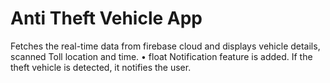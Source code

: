 # Anti Theft Vehicle App
Fetches the real-time data from firebase cloud and displays vehicle details, scanned Toll location and time.
• float Notification feature is added. If the theft vehicle is detected, it notifies the user.
